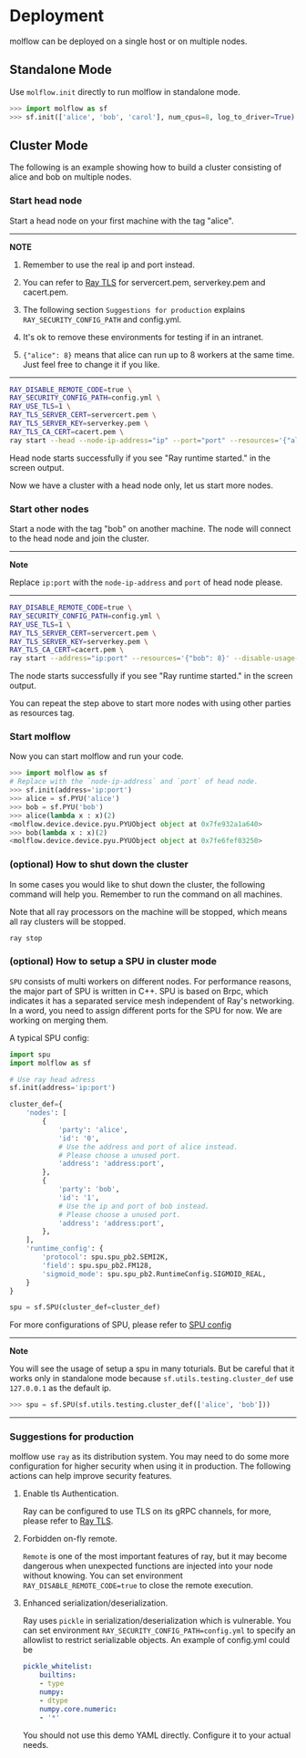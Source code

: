 # Deployment

molflow can be deployed on a single host or on multiple nodes.

## Standalone Mode
Use `molflow.init` directly to run molflow in standalone mode.

```python
>>> import molflow as sf
>>> sf.init(['alice', 'bob', 'carol'], num_cpus=8, log_to_driver=True)
```
## Cluster Mode
The following is an example showing how to build a cluster consisting of alice and bob on multiple nodes.

### Start head node
Start a head node on your first machine with the tag "alice".

---
**NOTE**

1. Remember to use the real ip and port instead.

2. You can refer to [Ray TLS](https://docs.ray.io/en/latest/ray-core/configure.html#tls-authentication) for servercert.pem, serverkey.pem and cacert.pem.

3. The following section `Suggestions for production` explains `RAY_SECURITY_CONFIG_PATH` and config.yml.

4. It's ok to remove these environments for testing if in an intranet.

5. `{"alice": 8}` means that alice can run up to 8 workers at the same time. Just feel free to change it if you like.
---

```bash
RAY_DISABLE_REMOTE_CODE=true \
RAY_SECURITY_CONFIG_PATH=config.yml \
RAY_USE_TLS=1 \
RAY_TLS_SERVER_CERT=servercert.pem \
RAY_TLS_SERVER_KEY=serverkey.pem \
RAY_TLS_CA_CERT=cacert.pem \
ray start --head --node-ip-address="ip" --port="port" --resources='{"alice": 8}' --include-dashboard=False --disable-usage-stats
```

Head node starts successfully if you see "Ray runtime started." in the screen output.

Now we have a cluster with a head node only, let us start more nodes.

### Start other nodes
Start a node with the tag "bob" on another machine. The node will connect to the head node and join the cluster.

---
**Note**

Replace `ip:port` with the `node-ip-address` and `port` of head node please.

---

```bash
RAY_DISABLE_REMOTE_CODE=true \
RAY_SECURITY_CONFIG_PATH=config.yml \
RAY_USE_TLS=1 \
RAY_TLS_SERVER_CERT=servercert.pem \
RAY_TLS_SERVER_KEY=serverkey.pem \
RAY_TLS_CA_CERT=cacert.pem \
ray start --address="ip:port" --resources='{"bob": 8}' --disable-usage-stats
```

The node starts successfully if you see "Ray runtime started." in the screen output.

You can repeat the step above to start more nodes with using other parties as resources tag.

### Start molflow
Now you can start molflow and run your code.

```python
>>> import molflow as sf
# Replace with the `node-ip-address` and `port` of head node.
>>> sf.init(address='ip:port')
>>> alice = sf.PYU('alice')
>>> bob = sf.PYU('bob')
>>> alice(lambda x : x)(2)
<molflow.device.device.pyu.PYUObject object at 0x7fe932a1a640>
>>> bob(lambda x : x)(2)
<molflow.device.device.pyu.PYUObject object at 0x7fe6fef03250>
```

### (optional) How to shut down the cluster
In some cases you would like to shut down the cluster, the following command will help you.
Remember to run the command on all machines.

Note that all ray processors on the machine will be stopped, which means all ray
clusters will be stopped.

```bash
ray stop
```

### (optional) How to setup a SPU in cluster mode

`SPU` consists of multi workers on different nodes.
For performance reasons, the major part of SPU is written in C++.
SPU is based on Brpc, which indicates it has a separated service mesh independent of Ray's networking.
In a word, you need to assign different ports for the SPU for now.
We are working on merging them.

A typical SPU config:
```python
import spu
import molflow as sf

# Use ray head adress
sf.init(address='ip:port')

cluster_def={
    'nodes': [
        {
            'party': 'alice',
            'id': '0',
            # Use the address and port of alice instead.
            # Please choose a unused port.
            'address': 'address:port',
        },
        {
            'party': 'bob',
            'id': '1',
            # Use the ip and port of bob instead.
            # Please choose a unused port.
            'address': 'address:port',
        },
    ],
    'runtime_config': {
        'protocol': spu.spu_pb2.SEMI2K,
        'field': spu.spu_pb2.FM128,
        'sigmoid_mode': spu.spu_pb2.RuntimeConfig.SIGMOID_REAL,
    }
}

spu = sf.SPU(cluster_def=cluster_def)
```

For more configurations of SPU, please refer to [SPU config](https://spu.readthedocs.io/en/beta/reference/runtime_config.html)

---
**Note**

You will see the usage of setup a spu in many toturials. But
be careful that it works only in standalone mode because `sf.utils.testing.cluster_def` use `127.0.0.1` as the default ip.

```python
>>> spu = sf.SPU(sf.utils.testing.cluster_def(['alice', 'bob']))
```

---



### Suggestions for production
molflow use `ray` as its distribution system.
You may need to do some more configuration for higher security when using it in production.
The following actions can help improve security features.

1. Enable tls Authentication.

    Ray can be configured to use TLS on its gRPC channels, for more, please refer to [Ray TLS](https://docs.ray.io/en/latest/ray-core/configure.html#tls-authentication).

2. Forbidden on-fly remote.

    `Remote` is one of the most important features of ray, but it may become dangerous when unexpected functions are injected into your node without knowing. You can set environment `RAY_DISABLE_REMOTE_CODE=true` to close the remote execution.

3. Enhanced serialization/deserialization.

    Ray uses `pickle` in serialization/deserialization which is vulnerable. You can set environment `RAY_SECURITY_CONFIG_PATH=config.yml` to specify an allowlist to restrict serializable objects.
    An example of config.yml could be
    ```yaml
    pickle_whitelist:
        builtins:
        - type
        numpy:
        - dtype
        numpy.core.numeric:
        - '*'
    ```
    You should not use this demo YAML directly. Configure it to your actual needs.
